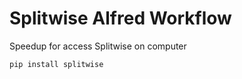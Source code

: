 # Splitwise Alfred Workflow
 Speedup for access Splitwise on computer

```bash
pip install splitwise
```

